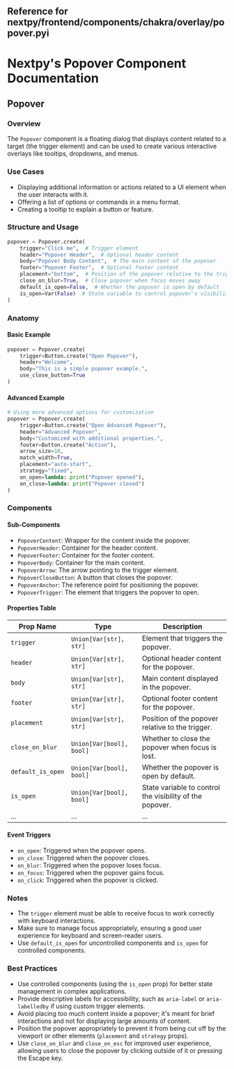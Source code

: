 ##  Reference for nextpy/frontend/components/chakra/overlay/popover.pyi

# Nextpy's Popover Component Documentation

## Popover

### Overview

The `Popover` component is a floating dialog that displays content related to a target (the trigger element) and can be used to create various interactive overlays like tooltips, dropdowns, and menus.

### Use Cases

- Displaying additional information or actions related to a UI element when the user interacts with it.
- Offering a list of options or commands in a menu format.
- Creating a tooltip to explain a button or feature.

### Structure and Usage

```python
popover = Popover.create(
    trigger="Click me",  # Trigger element
    header="Popover Header",  # Optional header content
    body="Popover Body Content",  # The main content of the popover
    footer="Popover Footer",  # Optional footer content
    placement="bottom",  # Position of the popover relative to the trigger
    close_on_blur=True,  # Close popover when focus moves away
    default_is_open=False,  # Whether the popover is open by default
    is_open=Var(False)  # State variable to control popover's visibility
)
```

### Anatomy

#### Basic Example

```python
popover = Popover.create(
    trigger=Button.create("Open Popover"),
    header="Welcome",
    body="This is a simple popover example.",
    use_close_button=True
)
```

#### Advanced Example

```python
# Using more advanced options for customization
popover = Popover.create(
    trigger=Button.create("Open Advanced Popover"),
    header="Advanced Popover",
    body="Customized with additional properties.",
    footer=Button.create("Action"),
    arrow_size=10,
    match_width=True,
    placement="auto-start",
    strategy="fixed",
    on_open=lambda: print("Popover opened"),
    on_close=lambda: print("Popover closed")
)
```

### Components

#### Sub-Components

- `PopoverContent`: Wrapper for the content inside the popover.
- `PopoverHeader`: Container for the header content.
- `PopoverFooter`: Container for the footer content.
- `PopoverBody`: Container for the main content.
- `PopoverArrow`: The arrow pointing to the trigger element.
- `PopoverCloseButton`: A button that closes the popover.
- `PopoverAnchor`: The reference point for positioning the popover.
- `PopoverTrigger`: The element that triggers the popover to open.

#### Properties Table

| Prop Name           | Type                       | Description                                                             |
|---------------------|----------------------------|-------------------------------------------------------------------------|
| `trigger`           | `Union[Var[str], str]`     | Element that triggers the popover.                                      |
| `header`            | `Union[Var[str], str]`     | Optional header content for the popover.                                |
| `body`              | `Union[Var[str], str]`     | Main content displayed in the popover.                                  |
| `footer`            | `Union[Var[str], str]`     | Optional footer content for the popover.                                |
| `placement`         | `Union[Var[str], str]`     | Position of the popover relative to the trigger.                        |
| `close_on_blur`     | `Union[Var[bool], bool]`   | Whether to close the popover when focus is lost.                        |
| `default_is_open`   | `Union[Var[bool], bool]`   | Whether the popover is open by default.                                 |
| `is_open`           | `Union[Var[bool], bool]`   | State variable to control the visibility of the popover.                |
| ...                 | ...                        | ...                                                                     |

#### Event Triggers

- `on_open`: Triggered when the popover opens.
- `on_close`: Triggered when the popover closes.
- `on_blur`: Triggered when the popover loses focus.
- `on_focus`: Triggered when the popover gains focus.
- `on_click`: Triggered when the popover is clicked.

### Notes

- The `trigger` element must be able to receive focus to work correctly with keyboard interactions.
- Make sure to manage focus appropriately, ensuring a good user experience for keyboard and screen-reader users.
- Use `default_is_open` for uncontrolled components and `is_open` for controlled components.

### Best Practices

- Use controlled components (using the `is_open` prop) for better state management in complex applications.
- Provide descriptive labels for accessibility, such as `aria-label` or `aria-labelledby` if using custom trigger elements.
- Avoid placing too much content inside a popover; it's meant for brief interactions and not for displaying large amounts of content.
- Position the popover appropriately to prevent it from being cut off by the viewport or other elements (`placement` and `strategy` props).
- Use `close_on_blur` and `close_on_esc` for improved user experience, allowing users to close the popover by clicking outside of it or pressing the Escape key.